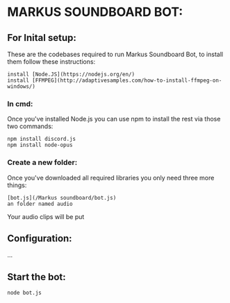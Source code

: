 # MARKUS SOUNDBOARD BOT:
## For Inital setup:
These are the codebases required to run Markus Soundboard Bot, to install them follow these instructions:
```
install [Node.JS](https://nodejs.org/en/)
install [FFMPEG](http://adaptivesamples.com/how-to-install-ffmpeg-on-windows/)
```
### In cmd:
Once you've installed Node.js you can use npm to install the rest via those two commands:
```
npm install discord.js
npm install node-opus
```

### Create a new folder:
Once you've downloaded all required libraries you only need three more things:
```
[bot.js](/Markus soundboard/bot.js)
an folder named audio
```
Your audio clips will be put 
## Configuration:

...

## Start the bot:
```
node bot.js
```
